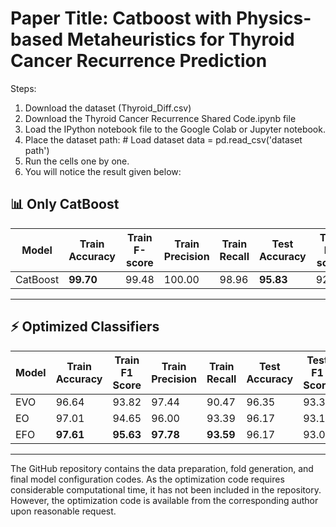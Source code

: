 # Paper Title: Catboost with Physics-based Metaheuristics for Thyroid Cancer Recurrence Prediction

Steps:
1. Download the dataset (Thyroid_Diff.csv)
2. Download the Thyroid Cancer Recurrence Shared Code.ipynb file
3. Load the IPython notebook file to the Google Colab or Jupyter notebook.
4. Place the dataset path: # Load dataset data = pd.read_csv('dataset path')
5. Run the cells one by one.
6. You will notice the result given below:
   
## 📊 Only CatBoost

| Model    | Train Accuracy | Train F-score | Train Precision | Train Recall | Test Accuracy | Test F-score | Test Precision | Test Recall |
|----------|----------------|---------------|-----------------|--------------|---------------|--------------|----------------|-------------|
| CatBoost | **99.70**      | 99.48         | 100.00          | 98.96        | **95.83**     | 92.42        | 96.29          | 89.27       |

---

## ⚡ Optimized Classifiers

| Model | Train Accuracy | Train F1 Score | Train Precision | Train Recall | Test Accuracy | Test F1 Score | Test Precision | Test Recall |
|-------|----------------|----------------|-----------------|--------------|---------------|---------------|----------------|-------------|
| EVO   | 96.64          | 93.82          | 97.44           | 90.47        | 96.35         | 93.34         | 96.19          | 90.94       |
| EO    | 97.01          | 94.65          | 96.00           | 93.39        | 96.17         | 93.12         | 94.31          | 92.21       |
| EFO   | **97.61**      | **95.63**      | **97.78**       | **93.59**    | 96.17         | 93.09         | **95.78**      | 91.15       |


------------------------------------------------------------------------------------------------------------------------------------------------------------
The GitHub repository contains the data preparation, fold generation, and final model configuration codes. As the optimization code requires considerable computational time, it has not been included in the repository. However, the optimization code is available from the corresponding author upon reasonable request.

